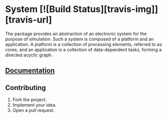 # System [![Build Status][travis-img]][travis-url]

The package provides an abstraction of an electronic system for the purpose of
simulation. Such a system is composed of a platform and an application. A
platform is a collection of processing elements, referred to as cores, and an
application is a collection of data-dependent tasks, forming a directed acyclic
graph.

## [Documentation][doc]

## Contributing

1. Fork the project.
2. Implement your idea.
3. Open a pull request.

[doc]: http://godoc.org/github.com/simulated-reality/system
